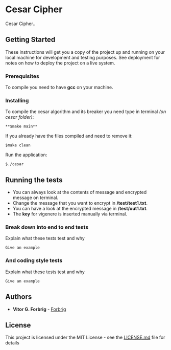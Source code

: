 # Cesar Cipher

Cesar Cipher..

## Getting Started

These instructions will get you a copy of the project up and running on your local machine for development and testing purposes. See deployment for notes on how to deploy the project on a live system.

### Prerequisites

To compile you need to have **gcc** on your machine.  

### Installing

To compile the cesar algorithm and its breaker you need type in terminal _(on cesar folder)_:

```
**$make main**
```

If you already have the files compiled and need to remove it:  

```
$make clean
```
Run the application:

```
$./cesar
```

## Running the tests

* You can always look at the contents of message and encrypted message on terminal.  
* Change the message that you want to encrypt in **/test/test1.txt**.  
* You can have a look at the encrypted message in **/test/out1.txt**.  
* The **key** for vigenere is inserted manually via terminal.  

### Break down into end to end tests

Explain what these tests test and why

```
Give an example
```

### And coding style tests

Explain what these tests test and why

```
Give an example
```

## Authors

* **Vitor G. Forbrig** - [Forbrig](https://github.com/Forbrig)

## License

This project is licensed under the MIT License - see the [LICENSE.md](LICENSE.md) file for details
